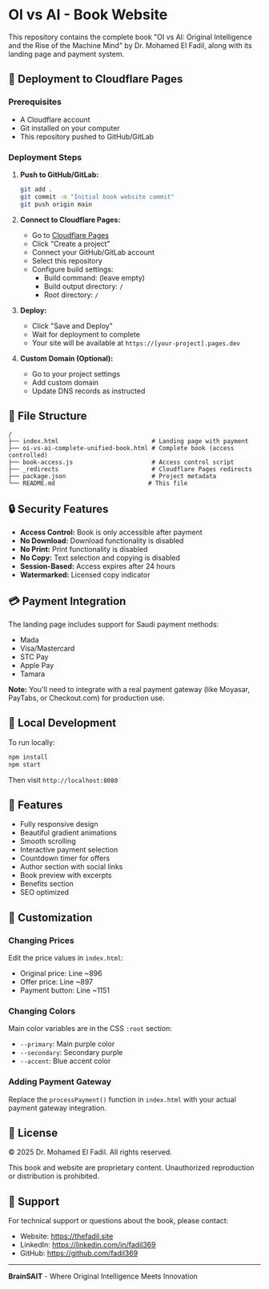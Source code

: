 # OI vs AI - Book Website

This repository contains the complete book "OI vs AI: Original Intelligence and the Rise of the Machine Mind" by Dr. Mohamed El Fadil, along with its landing page and payment system.

## 🚀 Deployment to Cloudflare Pages

### Prerequisites
- A Cloudflare account
- Git installed on your computer
- This repository pushed to GitHub/GitLab

### Deployment Steps

1. **Push to GitHub/GitLab:**
   ```bash
   git add .
   git commit -m "Initial book website commit"
   git push origin main
   ```

2. **Connect to Cloudflare Pages:**
   - Go to [Cloudflare Pages](https://pages.cloudflare.com)
   - Click "Create a project"
   - Connect your GitHub/GitLab account
   - Select this repository
   - Configure build settings:
     - Build command: (leave empty)
     - Build output directory: `/`
     - Root directory: `/`

3. **Deploy:**
   - Click "Save and Deploy"
   - Wait for deployment to complete
   - Your site will be available at `https://[your-project].pages.dev`

4. **Custom Domain (Optional):**
   - Go to your project settings
   - Add custom domain
   - Update DNS records as instructed

## 📁 File Structure

```
/
├── index.html                          # Landing page with payment
├── oi-vs-ai-complete-unified-book.html # Complete book (access controlled)
├── book-access.js                      # Access control script
├── _redirects                          # Cloudflare Pages redirects
├── package.json                        # Project metadata
└── README.md                          # This file
```

## 🔒 Security Features

- **Access Control:** Book is only accessible after payment
- **No Download:** Download functionality is disabled
- **No Print:** Print functionality is disabled
- **No Copy:** Text selection and copying is disabled
- **Session-Based:** Access expires after 24 hours
- **Watermarked:** Licensed copy indicator

## 💳 Payment Integration

The landing page includes support for Saudi payment methods:
- Mada
- Visa/Mastercard
- STC Pay
- Apple Pay
- Tamara

**Note:** You'll need to integrate with a real payment gateway (like Moyasar, PayTabs, or Checkout.com) for production use.

## 🔧 Local Development

To run locally:
```bash
npm install
npm start
```

Then visit `http://localhost:8080`

## 📱 Features

- Fully responsive design
- Beautiful gradient animations
- Smooth scrolling
- Interactive payment selection
- Countdown timer for offers
- Author section with social links
- Book preview with excerpts
- Benefits section
- SEO optimized

## 🎨 Customization

### Changing Prices
Edit the price values in `index.html`:
- Original price: Line ~896
- Offer price: Line ~897
- Payment button: Line ~1151

### Changing Colors
Main color variables are in the CSS `:root` section:
- `--primary`: Main purple color
- `--secondary`: Secondary purple
- `--accent`: Blue accent color

### Adding Payment Gateway
Replace the `processPayment()` function in `index.html` with your actual payment gateway integration.

## 📄 License

© 2025 Dr. Mohamed El Fadil. All rights reserved.

This book and website are proprietary content. Unauthorized reproduction or distribution is prohibited.

## 🤝 Support

For technical support or questions about the book, please contact:
- Website: https://thefadil.site
- LinkedIn: https://linkedin.com/in/fadil369
- GitHub: https://github.com/fadil369

---

**BrainSAIT** - Where Original Intelligence Meets Innovation